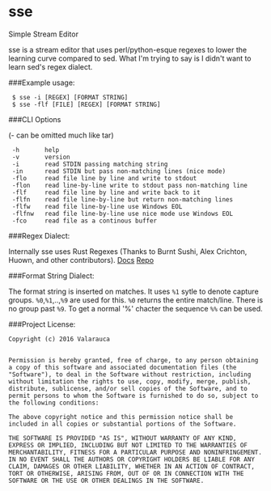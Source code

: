 # sse
Simple Stream Editor

sse is a stream editor that uses perl/python-esque regexes to lower the learning curve compared to sed. What I'm trying to say is I didn't want to learn sed's regex dialect.

###Example usage:

     $ sse -i [REGEX] [FORMAT STRING]
     $ sse -flf [FILE] [REGEX] [FORMAT STRING]

###CLI Options

(- can be omitted much like tar)

     -h       help
     -v       version
     -i       read STDIN passing matching string
     -in      read STDIN but pass non-matching lines (nice mode)
     -flo     read file line by line and write to stdout
     -flon    read line-by-line write to stdout pass non-matching line
     -flf     read file line by line and write back to it
     -flfn    read file line-by-line but return non-matching lines
     -flfw    read file line-by-line use Windows EOL
     -flfnw   read file line-by-line use nice mode use Windows EOL
     -fco     read file as a continous buffer 


###Regex Dialect:

Internally sse uses Rust Regexes (Thanks to Burnt Sushi, Alex Crichton, Huown, and other contributors). [Docs](https://doc.rust-lang.org/regex/regex/index.html) [Repo](https://github.com/rust-lang-nursery/regex)


###Format String Dialect:

The format string is inserted on matches. It uses `%1` sytle to denote capture groups. `%0`,`%1`,..,`%9` are used for this. `%0` returns the entire match/line. There is no group past `%9`. To get a normal '%' chacter the sequence `%%` can be used.


###Project License:



    Copyright (c) 2016 Valarauca


    Permission is hereby granted, free of charge, to any person obtaining a copy of this software and associated documentation files (the "Software"), to deal in the Software without restriction, including without limitation the rights to use, copy, modify, merge, publish, distribute, sublicense, and/or sell copies of the Software, and to permit persons to whom the Software is furnished to do so, subject to the following conditions:

    The above copyright notice and this permission notice shall be included in all copies or substantial portions of the Software.

    THE SOFTWARE IS PROVIDED "AS IS", WITHOUT WARRANTY OF ANY KIND, EXPRESS OR IMPLIED, INCLUDING BUT NOT LIMITED TO THE WARRANTIES OF MERCHANTABILITY, FITNESS FOR A PARTICULAR PURPOSE AND NONINFRINGEMENT. IN NO EVENT SHALL THE AUTHORS OR COPYRIGHT HOLDERS BE LIABLE FOR ANY CLAIM, DAMAGES OR OTHER LIABILITY, WHETHER IN AN ACTION OF CONTRACT, TORT OR OTHERWISE, ARISING FROM, OUT OF OR IN CONNECTION WITH THE SOFTWARE OR THE USE OR OTHER DEALINGS IN THE SOFTWARE.
